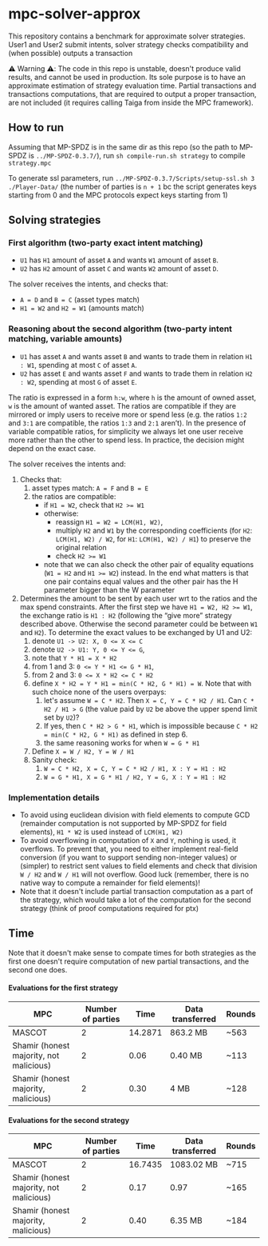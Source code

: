 # mpc-solver-approx

This repository contains a benchmark for approximate solver strategies. User1 and User2 submit intents, solver strategy checks compatibility and (when possible) outputs a transaction

⚠️  Warning ⚠️:
The code in this repo is unstable, doesn't produce valid results, and cannot be used in production. Its sole purpose is to have an approximate estimation of strategy evaluation time. Partial transactions and transactions computations, that are required to output a proper transaction, are not included (it requires calling Taiga from inside the MPC framework).

## How to run
Assuming that MP-SPDZ is in the same dir as this repo (so the path to MP-SPDZ is `../MP-SPDZ-0.3.7/`), run `sh compile-run.sh strategy` to compile `strategy.mpc`

To generate ssl parameters, run `../MP-SPDZ-0.3.7/Scripts/setup-ssl.sh 3 ./Player-Data/` (the number of parties is `n + 1` bc the script generates keys starting from 0 and the MPC protocols expect keys starting from 1)

## Solving strategies

### First algorithm (two-party exact intent matching)
- `U1` has `H1` amount of asset `A` and wants `W1` amount of asset `B`. 
- `U2` has `H2` amount of asset `C` and wants `W2` amount of asset `D`. 

The solver receives the intents, and checks that:
- `A = D` and `B = C` (asset types match)
- `H1 = W2` and `H2 = W1` (amounts match)

### Reasoning about the second algorithm (two-party intent matching, variable amounts)
- `U1` has asset `A` and wants asset `B` and wants to trade them in relation `H1 : W1`, spending at most `C` of asset `A`.
- `U2` has asset `E` and wants asset `F` and wants to trade them in relation `H2 : W2`, spending at most `G` of asset `E`.

The ratio is expressed in a form `h:w`, where `h` is the amount of owned asset, `w` is the amount of wanted asset. The ratios are compatible if they are mirrored or imply users to receive more or spend less (e.g. the ratios `1:2` and `3:1` are compatible, the ratios `1:3` and `2:1` aren’t). In the presence of variable compatible ratios, for simplicity we always let one user receive more rather than the other to spend less. In practice, the decision might depend on the exact case. 

The solver receives the intents and:
1. Checks that:
    1. asset types match: `A = F` and `B = E`
    2. the ratios are compatible:
        - if `H1 = W2`, check that `H2 >= W1`
        - otherwise:
            - reassign `H1 = W2 = LCM(H1, W2)`, 
            - multiply `H2` and `W1` by the corresponding coefficients (for `H2`: `LCM(H1, W2) / W2`, for `H1`: `LCM(H1, W2) / H1`) to preserve the original relation
            - check `H2 >= W1`
        - note that we can also check the other pair of equality equations (`W1 = H2` and `H1 >= W2`) instead. In the end what matters is that one pair contains equal values and the other pair has the H parameter bigger than the W parameter
2. Determines the amount to be sent by each user wrt to the ratios and the max spend constraints. After the first step we have `H1 = W2, H2 >= W1`, the exchange ratio is `H1 : H2` (following the “give more” strategy described above. Otherwise the second parameter could be between `W1` and `H2`). To determine the exact values to be exchanged by U1 and U2:
      1. denote `U1 -> U2: X, 0 <= X <= C`
      2. denote `U2 -> U1: Y, 0 <= Y <= G`,
      3. note that `Y * H1 = X * H2`
      4. from 1 and 3: `0 <= Y * H1 <= G * H1`,
      5. from 2 and 3: `0 <= X * H2 <= C * H2`
      6. define `X * H2 = Y * H1 = min(C * H2, G * H1) = W`. Note that with such choice none of the users overpays:
          1. let's assume `W = C * H2`. Then `X = C, Y = C * H2 / H1`. Can `C * H2 / H1 > G` (the value paid by `U2` be above the upper spend limit set by `U2`)?
          2. If yes, then `C * H2 > G * H1`, which is impossible because `C * H2 = min(C * H2, G * H1)` as defined in step 6.
          3. the same reasoning works for when `W = G * H1`
      8. Define `X = W / H2, Y = W / H1`
      9. Sanity check:
         1. `W = C * H2, X = C, Y = C * H2 / H1, X : Y = H1 : H2`
         2. `W = G * H1, X = G * H1 / H2, Y = G, X : Y = H1 : H2`

### Implementation details
- To avoid using euclidean division with field elements to compute GCD (remainder computation is not supported by MP-SPDZ for field elements), `H1 * W2` is used instead of `LCM(H1, W2)`
- To avoid overflowing in computation of `X` and `Y`, nothing is used, it overflows. To prevent that, you need to either implement real-field conversion (if you want to support sending non-integer values) or (simpler) to restrict sent values to field elements and check that division `W / H2` and `W / H1` will not overflow. Good luck (remember, there is no native way to compute a remainder for field elements)!
- Note that it doesn't include partial transaction computation as a part of the strategy, which would take a lot of the computation for the second strategy (think of proof computations required for ptx)

## Time

Note that it doesn't make sense to compate times for both strategies as the first one doesn't require computation of new partial transactions, and the second one does.

#### Evaluations for the first strategy
|MPC|Number of parties|Time|Data transferred|Rounds|
|-|-|-|-|-|
|MASCOT|2|14.2871|863.2 MB|~563|
|Shamir (honest majority, not malicious)|2|0.06|0.40 MB|~113|
|Shamir (honest majority, malicious)|2|0.30|4 MB|~128|

#### Evaluations for the second strategy
|MPC|Number of parties|Time|Data transferred|Rounds|
|-|-|-|-|-|
|MASCOT|2|16.7435|1083.02 MB|~715|
|Shamir (honest majority, not malicious)|2|0.17|0.97|~165|
|Shamir (honest majority, malicious)|2|0.40|6.35 MB|~184|
